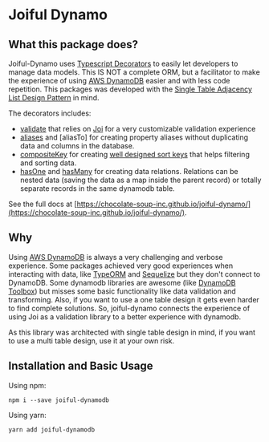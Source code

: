 # Joiful Dynamo

## What this package does?

Joiful-Dynamo uses [Typescript Decorators](https://www.typescriptlang.org/docs/handbook/decorators.html) to easily let developers to manage data models. This IS NOT a complete ORM, but a facilitator to make the experience of using [AWS DynamoDB]((https://aws.amazon.com/dynamodb)) easier and with less code repetition. This packages was developed with the [Single Table Adjacency List Design Pattern](https://docs.aws.amazon.com/amazondynamodb/latest/developerguide/bp-adjacency-graphs.html) in mind.

The decorators includes:
 - [validate]() that relies on [Joi](https://joi.dev/) for a very customizable validation experience
 - [aliases]() and [aliasTo] for creating property aliases without duplicating data and columns in the database.
 - [compositeKey]() for creating [well designed sort keys](https://docs.aws.amazon.com/amazondynamodb/latest/developerguide/bp-sort-keys.html) that helps filtering and sorting data.
 - [hasOne]() and [hasMany]() for creating data relations. Relations can be nested data (saving the data as a map inside the parent record) or totally separate records in the same dynamodb table.

See the full docs at [https://chocolate-soup-inc.github.io/joiful-dynamo/](https://chocolate-soup-inc.github.io/joiful-dynamo/).

## Why

Using [AWS DynamoDB](https://aws.amazon.com/dynamodb) is always a very challenging and verbose experience. Some packages achieved very good experiences when interacting with data, like [TypeORM](https://typeorm.io/#/) and [Sequelize](https://sequelize.org/) but they don't connect to DynamoDB. Some dynamodb libraries are awesome (like [DynamoDB Toolbox](https://github.com/jeremydaly/dynamodb-toolbox)) but misses some basic functionality like data validation and transforming. Also, if you want to use a one table design it gets even harder to find complete solutions. So, joiful-dynamo connects the experience of using Joi as a validation library to a better experience with dynamodb.

As this library was architected with single table design in mind, if you want to use a multi table design, use it at your own risk.

## Installation and Basic Usage

Using npm:
```
npm i --save joiful-dynamodb
```

Using yarn:
```
yarn add joiful-dynamodb
```
